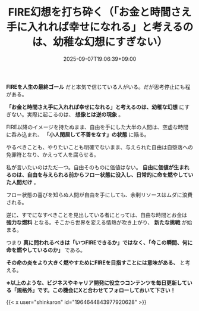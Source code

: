 ﻿---
title: "FIRE幻想を打ち砕く（「お金と時間さえ手に入れれば幸せになれる」と考えるのは、幼稚な幻想にすぎない）"
date: 2025-09-07T19:06:39+09:00
draft: false
---

**FIREを人生の最終ゴール** だと本気で信じている人がいる。だが思考停止にも程がある。

 **「お金と時間さえ手に入れれば幸せになれる」と考えるのは、幼稚な幻想** にすぎない。実際に起こるのは、 **想像とは逆の現象** 。

FIRE以降のイメージを持たぬまま、自由を手にした大半の人間は、空虚な時間に呑み込まれ、 **「小人閑居して不善をなす」の状態** に陥る。

やるべきことも、やりたいことも明確でないまま、与えられた自由は自堕落への免罪符となり、かえって人を腐らせる。

私が言いたいのはただ一つ。自由そのものに価値はない。 **自由に価値が生まれるのは、自由を与えられる前からフロー状態に没入し、日常的に命を燃やしていた人間だけ** 。

フロー状態の喜びを知らぬ人間が自由を手にしても、余剰リソースはムダに浪費される。

逆に、すでになすべきことを見出している者にとっては、自由な時間とお金は **強力な燃料** となる。そこから世界を変える情熱が吹き上がり、 **新たな挑戦** が始まる。

つまり **真に問われるべきは「いつFIREできるか」ではなく、「今この瞬間、何に命を燃やしているのか」** である。

**その命の炎をより大きく燃やすためにFIREを目指すことには意味がある、** と考える。



**※以上のような、ビジネスやキャリア開発に役立つコンテンツを毎日更新している「規格外」です。この機会にXと合わせてフォローしておいて下さい！**



{{< x user="shinkaron" id="1964644843977920628" >}}
